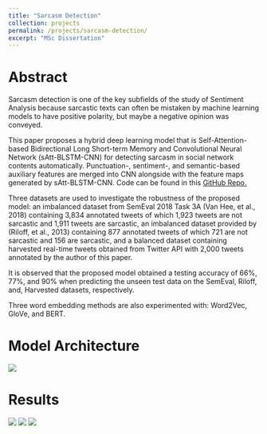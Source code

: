 ```yaml
---
title: "Sarcasm Detection"
collection: projects
permalink: /projects/sarcasm-detection/
excerpt: "MSc Dissertation"
---
```


Abstract
====

Sarcasm detection is one of the key subfields of the study of Sentiment Analysis because sarcastic texts can often be 
mistaken by machine learning models to have positive polarity, but maybe a negative opinion was conveyed.

This paper proposes a hybrid deep learning model that is Self-Attention-based Bidirectional Long Short-term Memory 
and Convolutional Neural Network (sAtt-BLSTM-CNN) for detecting sarcasm in social network contents automatically. 
Punctuation-, sentiment-, and semantic-based auxiliary features are merged into CNN alongside with the feature maps 
generated by sAtt-BLSTM-CNN. Code can be found in this [GitHub Repo.](https://github.com/qisuqi/Sarcasm_Detection)

Three datasets are used to investigate the robustness of the proposed model: an imbalanced dataset from SemEval 2018 
Task 3A (Van Hee, et al., 2018) containing 3,834 annotated tweets of which 1,923 tweets are not sarcastic and 1,911 
tweets are sarcastic, an imbalanced dataset provided by (Riloff, et al., 2013) containing 877 annotated tweets of which 
721 are not sarcastic and 156 are sarcastic, and a balanced dataset containing harvested real-time tweets obtained from 
Twitter API with 2,000 tweets annotated by the author of this paper.

It is observed that the proposed model obtained a testing accuracy of 66%, 77%, and 90% when predicting the unseen test 
data on the SemEval, Riloff, and, Harvested datasets, respectively.

Three word embedding methods are also experimented with: Word2Vec, GloVe, and BERT.

Model Architecture
====
<img src='/images/architecture.png'>

Results
====
<img src='/images/disso_harvested.png'>
<img src='/images/disso_semeval.png'>
<img src='/images/disso_riloff.png'>